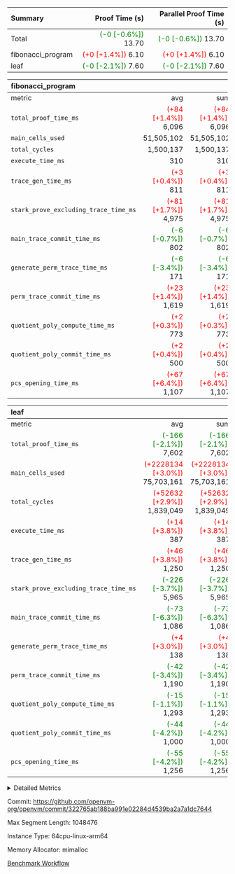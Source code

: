 | Summary | Proof Time (s) | Parallel Proof Time (s) |
|:---|---:|---:|
| Total | <span style='color: green'>(-0 [-0.6%])</span> 13.70 | <span style='color: green'>(-0 [-0.6%])</span> 13.70 |
| fibonacci_program | <span style='color: red'>(+0 [+1.4%])</span> 6.10 | <span style='color: red'>(+0 [+1.4%])</span> 6.10 |
| leaf | <span style='color: green'>(-0 [-2.1%])</span> 7.60 | <span style='color: green'>(-0 [-2.1%])</span> 7.60 |


| fibonacci_program |||||
|:---|---:|---:|---:|---:|
|metric|avg|sum|max|min|
| `total_proof_time_ms ` | <span style='color: red'>(+84 [+1.4%])</span> 6,096 | <span style='color: red'>(+84 [+1.4%])</span> 6,096 | <span style='color: red'>(+84 [+1.4%])</span> 6,096 | <span style='color: red'>(+84 [+1.4%])</span> 6,096 |
| `main_cells_used     ` |  51,505,102 |  51,505,102 |  51,505,102 |  51,505,102 |
| `total_cycles        ` |  1,500,137 |  1,500,137 |  1,500,137 |  1,500,137 |
| `execute_time_ms     ` |  310 |  310 |  310 |  310 |
| `trace_gen_time_ms   ` | <span style='color: red'>(+3 [+0.4%])</span> 811 | <span style='color: red'>(+3 [+0.4%])</span> 811 | <span style='color: red'>(+3 [+0.4%])</span> 811 | <span style='color: red'>(+3 [+0.4%])</span> 811 |
| `stark_prove_excluding_trace_time_ms` | <span style='color: red'>(+81 [+1.7%])</span> 4,975 | <span style='color: red'>(+81 [+1.7%])</span> 4,975 | <span style='color: red'>(+81 [+1.7%])</span> 4,975 | <span style='color: red'>(+81 [+1.7%])</span> 4,975 |
| `main_trace_commit_time_ms` | <span style='color: green'>(-6 [-0.7%])</span> 802 | <span style='color: green'>(-6 [-0.7%])</span> 802 | <span style='color: green'>(-6 [-0.7%])</span> 802 | <span style='color: green'>(-6 [-0.7%])</span> 802 |
| `generate_perm_trace_time_ms` | <span style='color: green'>(-6 [-3.4%])</span> 171 | <span style='color: green'>(-6 [-3.4%])</span> 171 | <span style='color: green'>(-6 [-3.4%])</span> 171 | <span style='color: green'>(-6 [-3.4%])</span> 171 |
| `perm_trace_commit_time_ms` | <span style='color: red'>(+23 [+1.4%])</span> 1,619 | <span style='color: red'>(+23 [+1.4%])</span> 1,619 | <span style='color: red'>(+23 [+1.4%])</span> 1,619 | <span style='color: red'>(+23 [+1.4%])</span> 1,619 |
| `quotient_poly_compute_time_ms` | <span style='color: red'>(+2 [+0.3%])</span> 773 | <span style='color: red'>(+2 [+0.3%])</span> 773 | <span style='color: red'>(+2 [+0.3%])</span> 773 | <span style='color: red'>(+2 [+0.3%])</span> 773 |
| `quotient_poly_commit_time_ms` | <span style='color: red'>(+2 [+0.4%])</span> 500 | <span style='color: red'>(+2 [+0.4%])</span> 500 | <span style='color: red'>(+2 [+0.4%])</span> 500 | <span style='color: red'>(+2 [+0.4%])</span> 500 |
| `pcs_opening_time_ms ` | <span style='color: red'>(+67 [+6.4%])</span> 1,107 | <span style='color: red'>(+67 [+6.4%])</span> 1,107 | <span style='color: red'>(+67 [+6.4%])</span> 1,107 | <span style='color: red'>(+67 [+6.4%])</span> 1,107 |

| leaf |||||
|:---|---:|---:|---:|---:|
|metric|avg|sum|max|min|
| `total_proof_time_ms ` | <span style='color: green'>(-166 [-2.1%])</span> 7,602 | <span style='color: green'>(-166 [-2.1%])</span> 7,602 | <span style='color: green'>(-166 [-2.1%])</span> 7,602 | <span style='color: green'>(-166 [-2.1%])</span> 7,602 |
| `main_cells_used     ` | <span style='color: red'>(+2228134 [+3.0%])</span> 75,703,161 | <span style='color: red'>(+2228134 [+3.0%])</span> 75,703,161 | <span style='color: red'>(+2228134 [+3.0%])</span> 75,703,161 | <span style='color: red'>(+2228134 [+3.0%])</span> 75,703,161 |
| `total_cycles        ` | <span style='color: red'>(+52632 [+2.9%])</span> 1,839,049 | <span style='color: red'>(+52632 [+2.9%])</span> 1,839,049 | <span style='color: red'>(+52632 [+2.9%])</span> 1,839,049 | <span style='color: red'>(+52632 [+2.9%])</span> 1,839,049 |
| `execute_time_ms     ` | <span style='color: red'>(+14 [+3.8%])</span> 387 | <span style='color: red'>(+14 [+3.8%])</span> 387 | <span style='color: red'>(+14 [+3.8%])</span> 387 | <span style='color: red'>(+14 [+3.8%])</span> 387 |
| `trace_gen_time_ms   ` | <span style='color: red'>(+46 [+3.8%])</span> 1,250 | <span style='color: red'>(+46 [+3.8%])</span> 1,250 | <span style='color: red'>(+46 [+3.8%])</span> 1,250 | <span style='color: red'>(+46 [+3.8%])</span> 1,250 |
| `stark_prove_excluding_trace_time_ms` | <span style='color: green'>(-226 [-3.7%])</span> 5,965 | <span style='color: green'>(-226 [-3.7%])</span> 5,965 | <span style='color: green'>(-226 [-3.7%])</span> 5,965 | <span style='color: green'>(-226 [-3.7%])</span> 5,965 |
| `main_trace_commit_time_ms` | <span style='color: green'>(-73 [-6.3%])</span> 1,086 | <span style='color: green'>(-73 [-6.3%])</span> 1,086 | <span style='color: green'>(-73 [-6.3%])</span> 1,086 | <span style='color: green'>(-73 [-6.3%])</span> 1,086 |
| `generate_perm_trace_time_ms` | <span style='color: red'>(+4 [+3.0%])</span> 138 | <span style='color: red'>(+4 [+3.0%])</span> 138 | <span style='color: red'>(+4 [+3.0%])</span> 138 | <span style='color: red'>(+4 [+3.0%])</span> 138 |
| `perm_trace_commit_time_ms` | <span style='color: green'>(-42 [-3.4%])</span> 1,190 | <span style='color: green'>(-42 [-3.4%])</span> 1,190 | <span style='color: green'>(-42 [-3.4%])</span> 1,190 | <span style='color: green'>(-42 [-3.4%])</span> 1,190 |
| `quotient_poly_compute_time_ms` | <span style='color: green'>(-15 [-1.1%])</span> 1,293 | <span style='color: green'>(-15 [-1.1%])</span> 1,293 | <span style='color: green'>(-15 [-1.1%])</span> 1,293 | <span style='color: green'>(-15 [-1.1%])</span> 1,293 |
| `quotient_poly_commit_time_ms` | <span style='color: green'>(-44 [-4.2%])</span> 1,000 | <span style='color: green'>(-44 [-4.2%])</span> 1,000 | <span style='color: green'>(-44 [-4.2%])</span> 1,000 | <span style='color: green'>(-44 [-4.2%])</span> 1,000 |
| `pcs_opening_time_ms ` | <span style='color: green'>(-55 [-4.2%])</span> 1,256 | <span style='color: green'>(-55 [-4.2%])</span> 1,256 | <span style='color: green'>(-55 [-4.2%])</span> 1,256 | <span style='color: green'>(-55 [-4.2%])</span> 1,256 |



<details>
<summary>Detailed Metrics</summary>

| group | num_segments | keygen_time_ms | commit_exe_time_ms |
| --- | --- | --- | --- |
| fibonacci_program | 1 | 338 | 6 | 

| group | air_name | quotient_deg | interactions | constraints |
| --- | --- | --- | --- | --- |
| fibonacci_program | AccessAdapterAir<16> | 2 | 5 | 14 | 
| fibonacci_program | AccessAdapterAir<2> | 2 | 5 | 14 | 
| fibonacci_program | AccessAdapterAir<32> | 2 | 5 | 14 | 
| fibonacci_program | AccessAdapterAir<4> | 2 | 5 | 14 | 
| fibonacci_program | AccessAdapterAir<64> | 2 | 5 | 14 | 
| fibonacci_program | AccessAdapterAir<8> | 2 | 5 | 14 | 
| fibonacci_program | BitwiseOperationLookupAir<8> | 2 | 2 | 4 | 
| fibonacci_program | MemoryMerkleAir<8> | 2 | 4 | 40 | 
| fibonacci_program | PersistentBoundaryAir<8> | 2 | 3 | 6 | 
| fibonacci_program | PhantomAir | 2 | 3 | 5 | 
| fibonacci_program | Poseidon2PeripheryAir<BabyBearParameters>, 1> | 2 | 1 | 286 | 
| fibonacci_program | ProgramAir | 1 | 1 | 4 | 
| fibonacci_program | RangeTupleCheckerAir<2> | 1 | 1 | 4 | 
| fibonacci_program | VariableRangeCheckerAir | 1 | 1 | 4 | 
| fibonacci_program | VmAirWrapper<Rv32BaseAluAdapterAir, BaseAluCoreAir<4, 8> | 2 | 19 | 43 | 
| fibonacci_program | VmAirWrapper<Rv32BaseAluAdapterAir, LessThanCoreAir<4, 8> | 2 | 17 | 39 | 
| fibonacci_program | VmAirWrapper<Rv32BaseAluAdapterAir, ShiftCoreAir<4, 8> | 2 | 23 | 90 | 
| fibonacci_program | VmAirWrapper<Rv32BranchAdapterAir, BranchEqualCoreAir<4> | 2 | 11 | 25 | 
| fibonacci_program | VmAirWrapper<Rv32BranchAdapterAir, BranchLessThanCoreAir<4, 8> | 2 | 13 | 41 | 
| fibonacci_program | VmAirWrapper<Rv32CondRdWriteAdapterAir, Rv32JalLuiCoreAir> | 2 | 10 | 22 | 
| fibonacci_program | VmAirWrapper<Rv32HintStoreAdapterAir, Rv32HintStoreCoreAir> | 2 | 15 | 17 | 
| fibonacci_program | VmAirWrapper<Rv32JalrAdapterAir, Rv32JalrCoreAir> | 2 | 16 | 20 | 
| fibonacci_program | VmAirWrapper<Rv32LoadStoreAdapterAir, LoadSignExtendCoreAir<4, 8> | 2 | 18 | 33 | 
| fibonacci_program | VmAirWrapper<Rv32LoadStoreAdapterAir, LoadStoreCoreAir<4> | 2 | 17 | 38 | 
| fibonacci_program | VmAirWrapper<Rv32MultAdapterAir, DivRemCoreAir<4, 8> | 2 | 25 | 88 | 
| fibonacci_program | VmAirWrapper<Rv32MultAdapterAir, MulHCoreAir<4, 8> | 2 | 24 | 38 | 
| fibonacci_program | VmAirWrapper<Rv32MultAdapterAir, MultiplicationCoreAir<4, 8> | 2 | 19 | 26 | 
| fibonacci_program | VmAirWrapper<Rv32RdWriteAdapterAir, Rv32AuipcCoreAir> | 2 | 11 | 15 | 
| fibonacci_program | VmConnectorAir | 2 | 3 | 9 | 
| leaf | AccessAdapterAir<2> | 4 | 5 | 12 | 
| leaf | AccessAdapterAir<4> | 4 | 5 | 12 | 
| leaf | AccessAdapterAir<8> | 4 | 5 | 12 | 
| leaf | FriReducedOpeningAir | 4 | 35 | 59 | 
| leaf | NativePoseidon2Air<BabyBearParameters>, 1> | 4 | 176 | 590 | 
| leaf | PhantomAir | 4 | 3 | 4 | 
| leaf | ProgramAir | 1 | 1 | 4 | 
| leaf | VariableRangeCheckerAir | 1 | 1 | 4 | 
| leaf | VmAirWrapper<BranchNativeAdapterAir, BranchEqualCoreAir<1> | 2 | 11 | 23 | 
| leaf | VmAirWrapper<JalNativeAdapterAir, JalCoreAir> | 4 | 7 | 6 | 
| leaf | VmAirWrapper<NativeAdapterAir<2, 0>, PublicValuesCoreAir> | 4 | 11 | 23 | 
| leaf | VmAirWrapper<NativeAdapterAir<2, 1>, FieldArithmeticCoreAir> | 4 | 15 | 23 | 
| leaf | VmAirWrapper<NativeLoadStoreAdapterAir<1>, NativeLoadStoreCoreAir<1> | 4 | 15 | 20 | 
| leaf | VmAirWrapper<NativeLoadStoreAdapterAir<4>, NativeLoadStoreCoreAir<4> | 4 | 15 | 20 | 
| leaf | VmAirWrapper<NativeVectorizedAdapterAir<4>, FieldExtensionCoreAir> | 4 | 15 | 23 | 
| leaf | VmConnectorAir | 4 | 3 | 8 | 
| leaf | VolatileBoundaryAir | 4 | 4 | 16 | 

| group | air_name | idx | rows | prep_cols | perm_cols | main_cols | cells |
| --- | --- | --- | --- | --- | --- | --- | --- |
| leaf | AccessAdapterAir<2> | 0 | 262,144 |  | 16 | 11 | 7,077,888 | 
| leaf | AccessAdapterAir<4> | 0 | 131,072 |  | 16 | 13 | 3,801,088 | 
| leaf | AccessAdapterAir<8> | 0 | 512 |  | 16 | 17 | 16,896 | 
| leaf | FriReducedOpeningAir | 0 | 131,072 |  | 76 | 64 | 18,350,080 | 
| leaf | NativePoseidon2Air<BabyBearParameters>, 1> | 0 | 32,768 |  | 356 | 399 | 24,739,840 | 
| leaf | PhantomAir | 0 | 32,768 |  | 8 | 6 | 458,752 | 
| leaf | ProgramAir | 0 | 131,072 |  | 8 | 10 | 2,359,296 | 
| leaf | VariableRangeCheckerAir | 0 | 262,144 | 2 | 8 | 1 | 2,359,296 | 
| leaf | VmAirWrapper<BranchNativeAdapterAir, BranchEqualCoreAir<1> | 0 | 524,288 |  | 28 | 23 | 26,738,688 | 
| leaf | VmAirWrapper<JalNativeAdapterAir, JalCoreAir> | 0 | 65,536 |  | 12 | 10 | 1,441,792 | 
| leaf | VmAirWrapper<NativeAdapterAir<2, 0>, PublicValuesCoreAir> | 0 | 64 |  | 16 | 23 | 2,496 | 
| leaf | VmAirWrapper<NativeAdapterAir<2, 1>, FieldArithmeticCoreAir> | 0 | 1,048,576 |  | 20 | 30 | 52,428,800 | 
| leaf | VmAirWrapper<NativeLoadStoreAdapterAir<1>, NativeLoadStoreCoreAir<1> | 0 | 524,288 |  | 36 | 25 | 31,981,568 | 
| leaf | VmAirWrapper<NativeLoadStoreAdapterAir<4>, NativeLoadStoreCoreAir<4> | 0 | 65,536 |  | 36 | 34 | 4,587,520 | 
| leaf | VmAirWrapper<NativeVectorizedAdapterAir<4>, FieldExtensionCoreAir> | 0 | 65,536 |  | 20 | 40 | 3,932,160 | 
| leaf | VmConnectorAir | 0 | 2 | 1 | 8 | 4 | 24 | 
| leaf | VolatileBoundaryAir | 0 | 524,288 |  | 8 | 11 | 9,961,472 | 

| group | air_name | segment | rows | prep_cols | perm_cols | main_cols | cells |
| --- | --- | --- | --- | --- | --- | --- | --- |
| fibonacci_program | AccessAdapterAir<8> | 0 | 64 |  | 24 | 17 | 2,624 | 
| fibonacci_program | BitwiseOperationLookupAir<8> | 0 | 65,536 | 3 | 8 | 2 | 655,360 | 
| fibonacci_program | MemoryMerkleAir<8> | 0 | 512 |  | 20 | 32 | 26,624 | 
| fibonacci_program | PersistentBoundaryAir<8> | 0 | 64 |  | 12 | 20 | 2,048 | 
| fibonacci_program | PhantomAir | 0 | 2 |  | 12 | 6 | 36 | 
| fibonacci_program | Poseidon2PeripheryAir<BabyBearParameters>, 1> | 0 | 256 |  | 8 | 300 | 78,848 | 
| fibonacci_program | ProgramAir | 0 | 4,096 |  | 8 | 10 | 73,728 | 
| fibonacci_program | RangeTupleCheckerAir<2> | 0 | 524,288 | 2 | 8 | 1 | 4,718,592 | 
| fibonacci_program | VariableRangeCheckerAir | 0 | 262,144 | 2 | 8 | 1 | 2,359,296 | 
| fibonacci_program | VmAirWrapper<Rv32BaseAluAdapterAir, BaseAluCoreAir<4, 8> | 0 | 1,048,576 |  | 80 | 36 | 121,634,816 | 
| fibonacci_program | VmAirWrapper<Rv32BaseAluAdapterAir, LessThanCoreAir<4, 8> | 0 | 524,288 |  | 40 | 37 | 40,370,176 | 
| fibonacci_program | VmAirWrapper<Rv32BaseAluAdapterAir, ShiftCoreAir<4, 8> | 0 | 2 |  | 52 | 53 | 210 | 
| fibonacci_program | VmAirWrapper<Rv32BranchAdapterAir, BranchEqualCoreAir<4> | 0 | 262,144 |  | 48 | 26 | 19,398,656 | 
| fibonacci_program | VmAirWrapper<Rv32BranchAdapterAir, BranchLessThanCoreAir<4, 8> | 0 | 8 |  | 56 | 32 | 704 | 
| fibonacci_program | VmAirWrapper<Rv32CondRdWriteAdapterAir, Rv32JalLuiCoreAir> | 0 | 131,072 |  | 44 | 18 | 8,126,464 | 
| fibonacci_program | VmAirWrapper<Rv32HintStoreAdapterAir, Rv32HintStoreCoreAir> | 0 | 4 |  | 36 | 26 | 248 | 
| fibonacci_program | VmAirWrapper<Rv32JalrAdapterAir, Rv32JalrCoreAir> | 0 | 16 |  | 36 | 28 | 1,024 | 
| fibonacci_program | VmAirWrapper<Rv32LoadStoreAdapterAir, LoadStoreCoreAir<4> | 0 | 32 |  | 72 | 40 | 3,584 | 
| fibonacci_program | VmAirWrapper<Rv32RdWriteAdapterAir, Rv32AuipcCoreAir> | 0 | 16 |  | 28 | 21 | 784 | 
| fibonacci_program | VmConnectorAir | 0 | 2 | 1 | 12 | 4 | 32 | 

| group | idx | trace_gen_time_ms | total_proof_time_ms | total_cycles | total_cells | stark_prove_excluding_trace_time_ms | quotient_poly_compute_time_ms | quotient_poly_commit_time_ms | perm_trace_commit_time_ms | pcs_opening_time_ms | main_trace_commit_time_ms | main_cells_used | generate_perm_trace_time_ms | execute_time_ms |
| --- | --- | --- | --- | --- | --- | --- | --- | --- | --- | --- | --- | --- | --- | --- |
| leaf | 0 | 1,250 | 7,602 | 1,839,049 | 190,237,656 | 5,965 | 1,293 | 1,000 | 1,190 | 1,256 | 1,086 | 75,703,161 | 138 | 387 | 

| group | segment | trace_gen_time_ms | total_proof_time_ms | total_cycles | total_cells | stark_prove_excluding_trace_time_ms | quotient_poly_compute_time_ms | quotient_poly_commit_time_ms | perm_trace_commit_time_ms | pcs_opening_time_ms | main_trace_commit_time_ms | main_cells_used | generate_perm_trace_time_ms | execute_time_ms |
| --- | --- | --- | --- | --- | --- | --- | --- | --- | --- | --- | --- | --- | --- | --- |
| fibonacci_program | 0 | 811 | 6,096 | 1,500,137 | 197,453,854 | 4,975 | 773 | 500 | 1,619 | 1,107 | 802 | 51,505,102 | 171 | 310 | 

</details>


Commit: https://github.com/openvm-org/openvm/commit/322765ab188ba991e02284d4539ba2a7a1dc7644

Max Segment Length: 1048476

Instance Type: 64cpu-linux-arm64

Memory Allocator: mimalloc

[Benchmark Workflow](https://github.com/openvm-org/openvm/actions/runs/12911025272)
